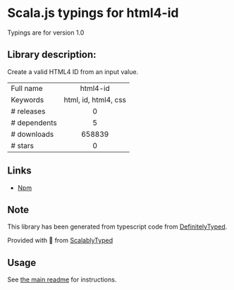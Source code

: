
# Scala.js typings for html4-id

Typings are for version 1.0

## Library description:
Create a valid HTML4 ID from an input value.

|                    |                 |
| ------------------ | :-------------: |
| Full name          | html4-id |
| Keywords           | html, id, html4, css |
| # releases         | 0 |
| # dependents       | 5 |
| # downloads        | 658839 |
| # stars            | 0 |

## Links
- [Npm](https://www.npmjs.com/package/html4-id)
    


## Note
This library has been generated from typescript code from [DefinitelyTyped](https://definitelytyped.org).

Provided with :purple_heart: from [ScalablyTyped](https://github.com/oyvindberg/ScalablyTyped)

## Usage
See [the main readme](../../readme.md) for instructions.


